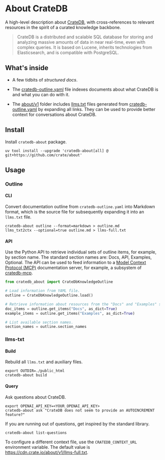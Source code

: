 # About CrateDB

A high-level description about [CrateDB], with cross-references
to relevant resources in the spirit of a curated knowledge backbone.

> CrateDB is a distributed and scalable SQL database for storing and
> analyzing massive amounts of data in near real-time, even with
> complex queries. It is based on Lucene, inherits technologies from
> Elasticsearch, and is compatible with PostgreSQL.

## What's inside

- A few tidbits of _structured docs_.

- The [cratedb-outline.yaml] file indexes documents about what CrateDB is
  and what you can do with it.

- The [about/v1] folder includes [llms.txt] files generated from
  [cratedb-outline.yaml] by expanding all links. They can be used
  to provide better context for conversations about CrateDB.

## Install

Install `cratedb-about` package.
```shell
uv tool install --upgrade 'cratedb-about[all] @ git+https://github.com/crate/about'
```

## Usage

### Outline

#### CLI
Convert documentation outline from `cratedb-outline.yaml` into Markdown format,
which is the source file for subsequently expanding it into an `llms.txt` file.
```shell
cratedb-about outline --format=markdown > outline.md
llms_txt2ctx --optional=true outline.md > llms-full.txt
```

#### API
Use the Python API to retrieve individual sets of outline items, for example,
by section name. The standard section names are: Docs, API, Examples, Optional.
The API can be used to feed information to a [Model Context Protocol (MCP)]
documentation server, for example, a subsystem of [cratedb-mcp].
```python
from cratedb_about import CrateDbKnowledgeOutline

# Load information from YAML file.
outline = CrateDbKnowledgeOutline.load()

# Retrieve information about resources from the "Docs" and "Examples" sections.
doc_items = outline.get_items("Docs", as_dict=True)
example_items = outline.get_items("Examples", as_dict=True)

# List available section names.
section_names = outline.section_names
```

### llms-txt

#### Build

Rebuild all `llms.txt` and auxiliary files.
```shell
export OUTDIR=./public_html
cratedb-about build
```

#### Query

Ask questions about CrateDB.
```shell
export OPENAI_API_KEY=<YOUR_OPENAI_API_KEY>
cratedb-about ask "CrateDB does not seem to provide an AUTOINCREMENT feature?"
```

If you are running out of questions, get inspired by the standard library.
```shell
cratedb-about list-questions
```

To configure a different context file, use the `CRATEDB_CONTEXT_URL` environment
variable. The default value is https://cdn.crate.io/about/v1/llms-full.txt.


[about/v1]: https://cdn.crate.io/about/v1/
[CrateDB]: https://cratedb.com/database
[cratedb-mcp]: https://github.com/crate/cratedb-mcp
[cratedb-outline.yaml]: https://github.com/crate/about/blob/main/src/cratedb_about/outline/cratedb-outline.yaml
[llms.txt]: https://llmstxt.org/
[Model Context Protocol (MCP)]: https://modelcontextprotocol.io/introduction
